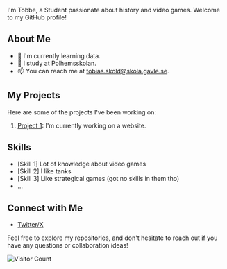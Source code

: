 
I'm Tobbe, a Student passionate about history and video games. Welcome to my GitHub profile!

## About Me

- 🌱 I'm currently learning data.
- 💼 I study at Polhemsskolan.
- 📫 You can reach me at tobias.skold@skola.gavle.se.

## My Projects

Here are some of the projects I've been working on:

1. [Project 1]([link-to-project-1](https://github.com/Polhemsskolan-DATA/sidmallen-T066E)): I'm currently working on a website.

## Skills

- [Skill 1] Lot of knowledge about video games 
- [Skill 2] I like tanks
- [Skill 3] Like strategical games (got no skills in them tho)
- ...

## Connect with Me

- [Twitter/X]([your-Twitter-profile-link](https://twitter.com/TSkoldSkola))

Feel free to explore my repositories, and don't hesitate to reach out if you have any questions or collaboration ideas!

![Visitor Count]((https://visitor-badge.laobi.icu/badge?page_id=T066E)https://visitor-badge.laobi.icu/badge?page_id=T066E)

